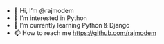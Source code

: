 - 👋 Hi, I’m @rajmodem
- 👀 I’m interested in Python
- 🌱 I’m currently learning Python & Django
- 📫 How to reach me https://github.com/rajmodem

<!---
rajmodem/rajmodem is a ✨ special ✨ repository because its `README.md` (this file) appears on your GitHub profile.
You can click the Preview link to take a look at your changes.
--->
